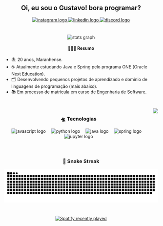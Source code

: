 <h2 align="center">Oi, eu sou o Gustavo! bora programar?</h2>
<div align="center">
  <a href="https://www.instagram.com/yo.melloo/" target="_blank">
    <img src="https://img.shields.io/static/v1?message=Instagram&logo=instagram&label=&color=E4405F&logoColor=white&labelColor=&style=for-the-badge" height="28" alt="instagram logo"  />
  </a>
  <a href="https://www.linkedin.com/in/omelodev/" target="_blank">
    <img src="https://img.shields.io/static/v1?message=LinkedIn&logo=linkedin&label=&color=0077B5&logoColor=white&labelColor=&style=for-the-badge" height="28" alt="linkedin logo"  />
  </a>
  <a href="https://discord.gg/XaVsjeZgdC" target="_blank">
    <img src="https://img.shields.io/static/v1?message=Discord&logo=discord&label=&color=7289DA&logoColor=white&labelColor=&style=for-the-badge" height="28" alt="discord logo"  />
  </a>
</div>


###

<br clear="both">

<div align="center">
  <img src="https://github-readme-stats.vercel.app/api?username=yo-melloo&hide_title=true&hide_rank=false&show_icons=true&include_all_commits=true&count_private=true&disable_animations=false&theme=merko&locale=pt-br&hide_border=false&custom_title=Ranking" height="150" alt="stats graph"  />

<h4>👨🏽‍💻 Resumo</h4>
<div align="center">
    <ul align="left">
    <li>🏝️ 20 anos, Maranhense.</li>
    <li>☕ Atualmente estudando Java e Spring pelo programa ONE (Oracle Next Education).</li>  
    <li>🗂️ Desenvolvendo pequenos projetos de aprendizado e dominio de linguagens de programação (mais abaixo).</li>  
    <li>📚 Em processo de matrícula em curso de Engenharia de Software.</li>
    </ul>
  </div>
</div>

###

<br clear="both">

  <img align="right" height="120" src="https://giffiles.alphacoders.com/153/15328.gif"  /> 

###

<div align="center">
  <h3> 🛸 Tecnologias </h3>
  <img src="https://skillicons.dev/icons?i=js" height="40" alt="javascript logo"  />
  <img width="10" />
  <img src="https://skillicons.dev/icons?i=py" height="40" alt="python logo"  />
  <img width="10" />
  <img src="https://skillicons.dev/icons?i=java" height="40" alt="java logo"  />
  <img width="10" />
  <img src="https://skillicons.dev/icons?i=spring" height="40" alt="spring logo"  />
  <img width="10" />
  <img src="https://cdn.jsdelivr.net/gh/devicons/devicon/icons/jupyter/jupyter-original.svg" height="40" alt="jupyter logo"  />
</div>

###

<br clear="both">

<h3 align="center">🐍 Snake Streak</h3>
<img src="https://raw.githubusercontent.com/yo-melloo/yo-melloo/output/snake.svg" alt="Snake animation" />

###

<br clear="both">

<div align="center">
  <a href="https://open.spotify.com/user/31j7nc6bab2vij5y2jgu7ksm7nfm">
    <img src="https://spotify-recently-played-readme.vercel.app/api?user=31j7nc6bab2vij5y2jgu7ksm7nfm&count=2&unique=true" alt="Spotify recently played"  />
  </a>
</div>

###
